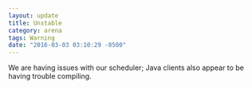 ```yaml
---
layout: update
title: Unstable
category: arena
tags: Warning
date: "2016-03-03 03:10:29 -0500"
---
```


We are having issues with our scheduler; Java clients also appear to be having trouble compiling.
